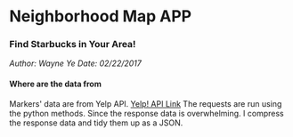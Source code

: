# Neighborhood Map APP
### Find Starbucks in Your Area!
*Author: Wayne Ye*
*Date: 02/22/2017*

#### Where are the data from
Markers' data are from Yelp API. [Yelp! API Link](https://www.yelp.com/developers/documentation/v2/overview)
The requests are run using the python methods. Since the response data is overwhelming. I compress the response data and tidy them up as a JSON.